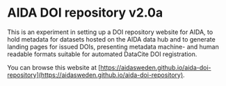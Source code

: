 # AIDA DOI repository v2.0a

This is an experiment in setting up a DOI repository website for AIDA, to hold metadata for datasets hosted on the AIDA data hub and to generate landing pages for issued DOIs, presenting metadata machine- and human readable formats suitable for automated DataCite DOI registration.  

You can browse this website at [https://aidasweden.github.io/aida-doi-repository](https://aidasweden.github.io/aida-doi-repository).
